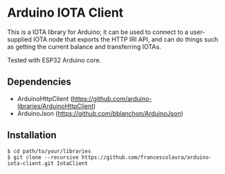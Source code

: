 # Arduino IOTA Client

This is a IOTA library for Arduino; it can be used to connect to a user-supplied IOTA node that exports the HTTP IRI API, and can do things such as getting the current balance and transferring IOTAs.

Tested with ESP32 Arduino core.

## Dependencies

* ArduinoHttpClient (https://github.com/arduino-libraries/ArduinoHttpClient)
* ArduinoJson (https://github.com/bblanchon/ArduinoJson)

## Installation

```
$ cd path/to/your/libraries
$ git clone --recursive https://github.com/francescolavra/arduino-iota-client.git IotaClient
```
